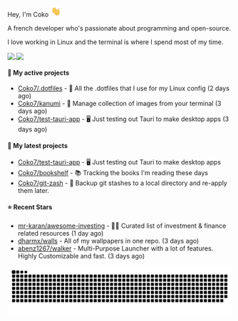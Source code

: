 Hey, I'm Coko <img src="./images/hi.gif" width="25" />

A french developer who's passionate about programming and open-source.

I love working in Linux and the terminal is where I spend most of my time.

<a href="https://github.com/anuraghazra/github-readme-stats">
  <img height=200 align="center" src="https://github-readme-stats.vercel.app/api/top-langs?username=coko7&layout=donut&theme=transparent" />
</a>
<a href="https://github.com/anuraghazra/convoychat">
  <img height=200 align="center" src="https://github-readme-stats.vercel.app/api?username=coko7&show_icons=true&theme=transparent" />
</a>

#### 👷 My active projects

- [Coko7/.dotfiles](https://github.com/Coko7/.dotfiles) - 🔧 All the .dotfiles that I use for my Linux config (2 days ago)
- [Coko7/kanumi](https://github.com/Coko7/kanumi) - 🎨 Manage collection of images from your terminal (3 days ago)
- [Coko7/test-tauri-app](https://github.com/Coko7/test-tauri-app) - 🖥️ Just testing out Tauri to make desktop apps (3 days ago)

#### 🌱 My latest projects

- [Coko7/test-tauri-app](https://github.com/Coko7/test-tauri-app) - 🖥️ Just testing out Tauri to make desktop apps
- [Coko7/bookshelf](https://github.com/Coko7/bookshelf) - 📚 Tracking the books I&#39;m reading these days 
- [Coko7/git-zash](https://github.com/Coko7/git-zash) - 💾 Backup git stashes to a local directory and re-apply them later.

#### ⭐ Recent Stars

- [mr-karan/awesome-investing](https://github.com/mr-karan/awesome-investing) -  💸💸 Curated list of investment &amp; finance related resources  (1 day ago)
- [dharmx/walls](https://github.com/dharmx/walls) - All of my wallpapers in one repo. (3 days ago)
- [abenz1267/walker](https://github.com/abenz1267/walker) - Multi-Purpose Launcher with a lot of features. Highly Customizable and fast. (3 days ago)

<picture>
  <source media="(prefers-color-scheme: dark)"  srcset="https://raw.githubusercontent.com/Coko7/Coko7/snake/github-contribution-grid-snake-dark.svg">
  <source media="(prefers-color-scheme: light)" srcset="https://raw.githubusercontent.com/Coko7/Coko7/snake/github-contribution-grid-snake-light.svg">
  <img align="center" alt="GitHub Contribution Snake" src="https://raw.githubusercontent.com/Coko7/Coko7/snake/github-contribution-grid-snake-light.svg">
</picture>
